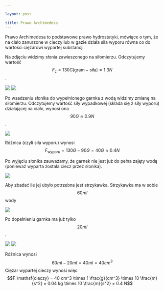 ```yaml
---

layout: post

title: Prawo Archimedesa
---
```


Prawo Archimedesa to podstawowe prawo hydrostatyki, mówiące o tym, że na ciało zanurzone w cieczy lub w gazie działa siła wyporu równa co do wartości ciężarowi wypartej substancji.

Na zdjęciu widzimy słonia zawieszonego na siłomierzu. Odczytujemy wartość 
$$F_c = 130 G \mathsf{(gram-siła)} ≈ 1.3 N$$.

<img class="materialboxed" data-src="//i.imgur.com/NkdroCq.jpg" src="//i.imgur.com/NkdroCqm.jpg">
<img class="materialboxed" data-src="//i.imgur.com/EaOxbgh.jpg" src="//i.imgur.com/EaOxbghm.jpg">

Po wsadzeniu słonika do wypełnionego garnka z wodą widzimy zmianę na siłomierzu. Odczytujemy wartość siły wypadkowej (składa się z siły wyporu) działającej na ciało, wynosi ona $$90 G ≈ 0.9 N$$.

<img class="materialboxed" data-src="//i.imgur.com/QrRz7kk.jpg" src="//i.imgur.com/QrRz7kkm.jpg">

Różnica (czyli siła wyporu) wynosi $$F_\mathsf{wyporu} = 130 G - 90 G = 40 G ≈ 0.4 N$$

Po wyjęciu słonika zauważamy, że garnek nie jest już do pełna zajęty wodą (ponieważ wyparta została ciecz przez słonika).
 
<img class="materialboxed" data-src="//i.imgur.com/mjbKarD.jpg" src="//i.imgur.com/mjbKarDm.jpg">

Aby zbadać ile jej ubyło potrzebna jest strzykawka.
Strzykawka ma w sobie $$60 ml$$ wody

<img class="materialboxed" data-src="//i.imgur.com/xxWMZim.jpg" src="//i.imgur.com/xxWMZimm.jpg">

Po dopełnieniu garnka ma już tylko $$20 ml$$.

<img class="materialboxed" data-src="//i.imgur.com/Dyf5ZJq.jpg" src="//i.imgur.com/Dyf5ZJqm.jpg">
<img class="materialboxed" data-src="//i.imgur.com/f11Dd5G.jpg" src="//i.imgur.com/f11Dd5Gm.jpg">

Różnica wynosi $$60 ml - 20 ml = 40 ml = 40 cm^3$$
 Ciężar wypartej cieczy wynosi więc 
$$F_\mathsf{cieczy} = 40 cm^3 \times 1 \frac{g}{cm^3} \times 10 \frac{m}{s^2} = 0.04 kg \times 10 \frac{m}{s^2} = 0.4 N$$

